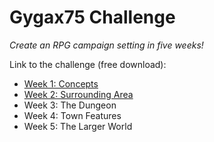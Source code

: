 # Gygax75 Challenge
_Create an RPG campaign setting in five weeks!_

Link to the challenge (free download): <a href="https://rayotus.itch.io/gygax75">

 - [Week 1: Concepts](week1/week1-notes.md)
 - [Week 2: Surrounding Area](week2/week2-notes.md)
 - Week 3: The Dungeon
 - Week 4: Town Features
 - Week 5: The Larger World
